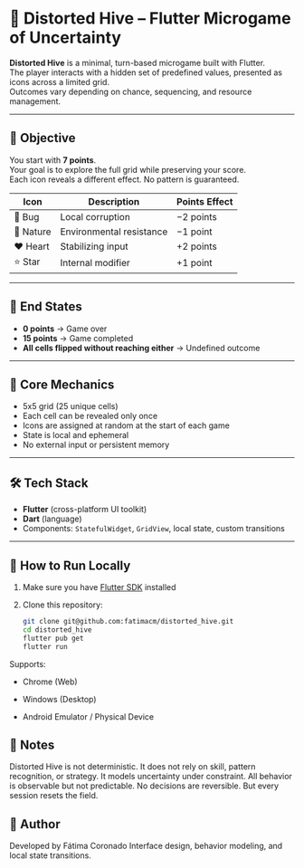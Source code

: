 # 🐝 Distorted Hive – Flutter Microgame of Uncertainty

**Distorted Hive** is a minimal, turn-based microgame built with Flutter.  
The player interacts with a hidden set of predefined values, presented as icons across a limited grid.  
Outcomes vary depending on chance, sequencing, and resource management.

---

## 🎯 Objective

You start with **7 points**.  
Your goal is to explore the full grid while preserving your score.  
Each icon reveals a different effect. No pattern is guaranteed.

| Icon           | Description                 | Points Effect   |
|----------------|-----------------------------|-----------------|
| 🐞 Bug          | Local corruption             | −2 points       |
| 🌿 Nature       | Environmental resistance     | −1 point        |
| ❤️ Heart        | Stabilizing input            | +2 points       |
| ⭐ Star         | Internal modifier            | +1 point        |

---

## 🔁 End States

- **0 points** → Game over  
- **15 points** → Game completed  
- **All cells flipped without reaching either** → Undefined outcome

---

## 🧠 Core Mechanics

- 5x5 grid (25 unique cells)  
- Each cell can be revealed only once  
- Icons are assigned at random at the start of each game  
- State is local and ephemeral  
- No external input or persistent memory

---

## 🛠️ Tech Stack

- **Flutter** (cross-platform UI toolkit)  
- **Dart** (language)  
- Components: `StatefulWidget`, `GridView`, local state, custom transitions  

---

## 🚀 How to Run Locally

1. Make sure you have [Flutter SDK](https://flutter.dev/docs/get-started/install) installed  
2. Clone this repository:

   ```bash
   git clone git@github.com:fatimacm/distorted_hive.git
   cd distorted_hive
   flutter pub get
   flutter run
   
Supports:

- Chrome (Web)

- Windows (Desktop)

- Android Emulator / Physical Device

## 📌 Notes
Distorted Hive is not deterministic. It does not rely on skill, pattern recognition, or strategy.
It models uncertainty under constraint. All behavior is observable but not predictable. 
No decisions are reversible. But every session resets the field.

## 🧾 Author
Developed by Fátima Coronado Interface design, behavior modeling, and local state transitions.
